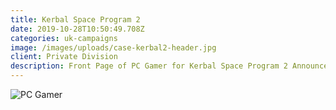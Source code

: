 ```yaml
---
title: Kerbal Space Program 2
date: 2019-10-28T10:50:49.708Z
categories: uk-campaigns
image: /images/uploads/case-kerbal2-header.jpg
client: Private Division
description: Front Page of PC Gamer for Kerbal Space Program 2 Announcement at Gamescom.
---
```

![PC Gamer](/images/uploads/case-kerbal-img.jpg "PC Gamer")
